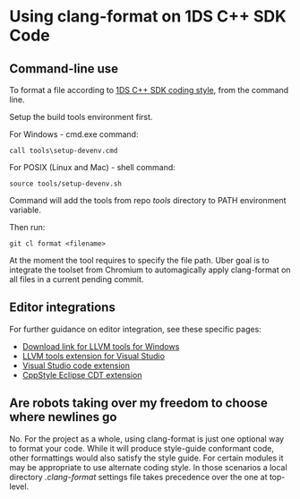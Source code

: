 # Using clang-format on 1DS C++ SDK Code

## Command-line use

To format a file according to [1DS C++ SDK coding style](Coding%20style.md), from the command line.

Setup the build tools environment first.

For Windows - cmd.exe command:

```call tools\setup-devenv.cmd```

For POSIX (Linux and Mac) - shell command:

```source tools/setup-devenv.sh```

Command will add the tools from repo *tools* directory to PATH environment variable.

Then run:

```git cl format <filename>```

At the moment the tool requires to specify the file path. Uber goal is to integrate the toolset
from Chromium to automagically apply clang-format on all files in a current pending commit.

## Editor integrations

For further guidance on editor integration, see these specific pages:

* [Download link for LLVM tools for Windows](https://releases.llvm.org/9.0.0/LLVM-9.0.0-win64.exe)
* [LLVM tools extension for Visual Studio](https://marketplace.visualstudio.com/items?itemName=LLVMExtensions.llvm-toolchain)
* [Visual Studio code extension](https://marketplace.visualstudio.com/items?itemName=xaver.clang-format)
* [CppStyle Eclipse CDT extension](https://marketplace.eclipse.org/content/cppstyle)

## Are robots taking over my freedom to choose where newlines go

No. For the project as a whole, using clang-format is just one optional way to format your code.
While it will produce style-guide conformant code, other formattings would also satisfy the style
guide. For certain modules it may be appropriate to use alternate coding style. In those scenarios
a local directory *.clang-format* settings file takes precedence over the one at top-level.
